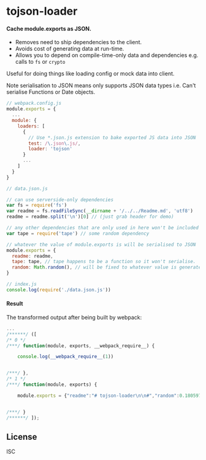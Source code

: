 # tojson-loader

#### Cache module.exports as JSON.

* Removes need to ship dependencies to the client.
* Avoids cost of generating data at run-time.
* Allows you to depend on compile-time-only data and dependencies e.g. calls to `fs` or `crypto`

Useful for doing things like loading config or mock data into client.

Note serialisation to JSON means only supports JSON data types i.e. Can't serialise Functions or Date objects.

```js
// webpack.config.js
module.exports = {
  ...
  module: {
    loaders: [
      {
        // Use *.json.js extension to bake exported JS data into JSON
        test: /\.json\.js/,
        loader: 'tojson'
      }
      ...
    ]
  }
}
```

```js
// data.json.js

// can use serverside-only dependencies
var fs = require('fs')
var readme = fs.readFileSync(__dirname + '/../../Readme.md', 'utf8')
readme = readme.split('\n')[0] // (just grab header for demo)

// any other dependencies that are only used in here won't be included in bundle
var tape = require('tape') // some random dependency

// whatever the value of module.exports is will be serialised to JSON
module.exports = {
  readme: readme,
  tape: tape, // tape happens to be a function so it won't serialise.
  random: Math.random(), // will be fixed to whatever value is generated at compile-time
}
```

```js
// index.js
console.log(require('./data.json.js'))
```

#### Result

The transformed output after being built by webpack:

```js
...
/******/ ([
/* 0 */
/***/ function(module, exports, __webpack_require__) {

	console.log(__webpack_require__(1))


/***/ },
/* 1 */
/***/ function(module, exports) {

	module.exports = {"readme":"# tojson-loader\n\n#","random":0.18059769039973617}


/***/ }
/******/ ]);
```

## License

ISC
